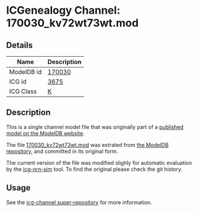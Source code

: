 # ICGenealogy Channel: 170030\_kv72wt73wt.mod

## Details

Name | Description
---- | -----------
ModelDB id | [170030](http://senselab.med.yale.edu/ModelDB/ShowModel.cshtml?model=170030)
ICG id | [3675](http://icg.neurotheory.ox.ac.uk/channels/1/3675)
ICG Class | [K](http://icg.neurotheory.ox.ac.uk/channels/1)

## Description

This is a single channel model file that was originally part of a [published model on the ModelDB website](http://senselab.med.yale.edu/mModelDB/ShowModel.cshtml?model=170030).


The file [170030\_kv72wt73wt.mod](170030_kv72wt73wt.mod) was extrated from [the ModelDB repository](http://senselab.med.yale.edu/ModelDB/ShowModel.cshtml?model=170030), and committed in its original form.

The current version of the file was modified slighly for automatic evaluation by the [icg-nrn-sim](https://github.com/icgenealogy/icg-nrn-sim) tool. To find the original please check the git history.


## Usage

See the [icg-channel super-repository](https://github.com/icgenealogy/icg-channels) for more information.
